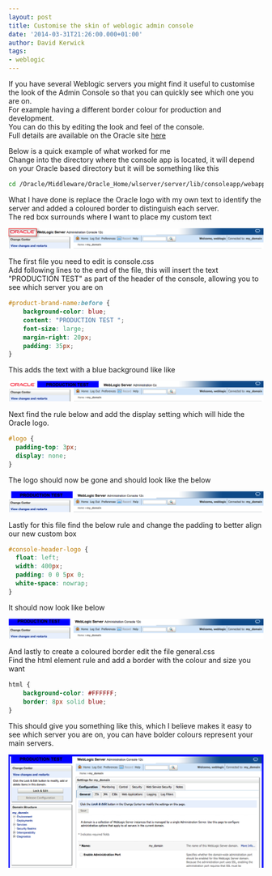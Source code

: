 ```yaml
---
layout: post
title: Customise the skin of weblogic admin console
date: '2014-03-31T21:26:00.000+01:00'
author: David Kerwick
tags:
- weblogic
---
```


If you have several Weblogic servers you might find it useful to customise the look of the Admin Console so that you can quickly see which one you are on.  
For example having a different border colour for production and development.  
You can do this by editing the look and feel of the console.  
Full details are available on the Oracle site [here](http://docs.oracle.com/cd/E23943_01/web.1111/e13745/rebrand.htm)  

Below is a quick example of what worked for me  
Change into the directory where the console app is located, it will depend on your Oracle based directory but it will be something like this  

``` bash
cd /Oracle/Middleware/Oracle_Home/wlserver/server/lib/consoleapp/webapp/framework/skins/wlsconsole/css  
```

What I have done is replace the Oracle logo with my own text to identify the server and added a coloured border to distinguish each server.  
The red box surrounds where I want to place my custom text  

![custom_console_1](./assets/img/customise-skin-of-weblogic-admin-console/custom-console-1.png)

The first file you need to edit is console.css  
Add following lines to the end of the file, this will insert the text "PRODUCTION TEST" as part of the header of the console, allowing you to see which server you are on  

``` css
#product-brand-name:before {  
    background-color: blue;  
    content: "PRODUCTION TEST ";  
    font-size: large;  
    margin-right: 20px;  
    padding: 35px;  
}  
```

This adds the text with a blue background like like  

![custom_console_2](./assets/img/customise-skin-of-weblogic-admin-console/custom-console-2.png)

Next find the rule below and add the display setting which will hide the Oracle logo.  

``` css
#logo {  
  padding-top: 3px;  
  display: none;  
}
```

The logo should now be gone and should look like the below  

![custom_console_3](./assets/img/customise-skin-of-weblogic-admin-console/custom-console-3.png)

Lastly for this file find the below rule and change the padding to better align our new custom box  

``` css
#console-header-logo {  
  float: left;  
  width: 400px;  
  padding: 0 0 5px 0;  
  white-space: nowrap;  
}
```

It should now look like below  

![custom_console_4](./assets/img/customise-skin-of-weblogic-admin-console/custom-console-4.png)

And lastly to create a coloured border edit the file general.css  
Find the html element rule and add a border with the colour and size you want  

``` css
html {  
    background-color: #FFFFFF;  
    border: 8px solid blue;  
}  
```

This should give you something like this, which I believe makes it easy to see which server you are on, you can have bolder colours represent your main servers.  

![custom_console_5](./assets/img/customise-skin-of-weblogic-admin-console/custom-console-5.png)
